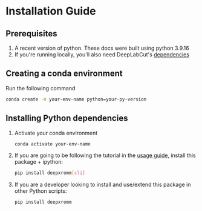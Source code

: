 # Installation Guide
## Prerequisites
1. A recent version of python. These docs were built using python 3.9.16
2. If you're running locally, you'll also need DeepLabCut's [dependencies](https://deeplabcut.github.io/DeepLabCut/docs/installation.html)

## Creating a conda environment
Run the following command
```bash
conda create -n your-env-name python=your-py-version
```

## Installing Python dependencies
1. Activate your conda environment
    ```bash
    conda activate your-env-name
    ```
1. If you are going to be following the tutorial in the [usage guide](usage.md), install this package + ipython:
    ```bash
    pip install deepxromm[cli]
    ```
1. If you are a developer looking to install and use/extend this package in other Python scripts:
    ```bash
    pip install deepxromm
    ```
